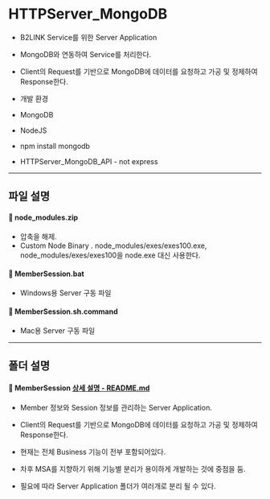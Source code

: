 **HTTPServer_MongoDB**
===================

* B2LINK Service를 위한 Server Application
 * MongoDB와 연동하여 Service를 처리한다.
 * Client의 Request를 기반으로 MongoDB에 데이터를 요청하고 가공 및 정제하여 Response한다.

* 개발 환경
 * MongoDB
 * NodeJS
  * npm install mongodb
  * HTTPServer_MongoDB_API - not express

-------------
파일 설명
-------------

#### :file_folder: node_modules.zip
 - 압축을 해제.
 - Custom Node Binary
  . node_modules/exes/exes100.exe, node_modules/exes/exes100을 node.exe 대신 사용한다.

#### :page_facing_up: MemberSession.bat
 - Windows용 Server 구동 파일

#### :page_facing_up: MemberSession.sh.command
 - Mac용 Server 구동 파일

-------------
폴더 설명
-------------

#### :open_file_folder: MemberSession [상세 설명 - README.md](https://github.com/thdtjsdn/B2LINK_WorkSpace_JS/blob/master/HTTPServer_MongoDB/MemberSession/README.md)
 * Member 정보와 Session 정보를 관리하는 Server Application.
 * Client의 Request를 기반으로 MongoDB에 데이터를 요청하고 가공 및 정제하여 Response한다.

 * 현재는 전체 Business 기능이 전부 포함되어있다.
  * 차후 MSA를 지향하기 위해 기능별 분리가 용이하게 개발하는 것에 중점을 둠.

 * 필요에 따라 Server Application 폴더가 여러개로 분리 될 수 있다.